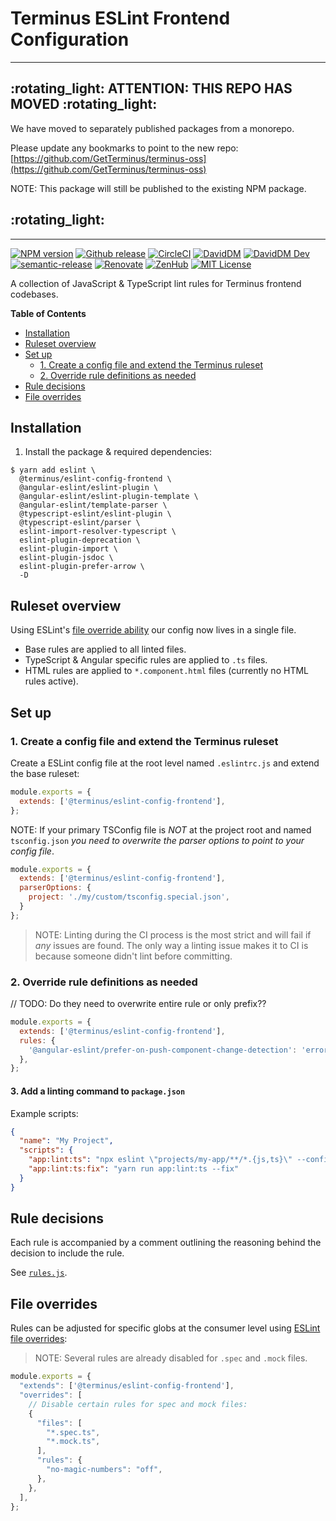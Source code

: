 <h1>Terminus ESLint Frontend Configuration</h1>

---

<h2>:rotating_light: ATTENTION: THIS REPO HAS MOVED :rotating_light:</h2>

We have moved to separately published packages from a monorepo.

Please update any bookmarks to point to the new repo:
[https://github.com/GetTerminus/terminus-oss](https://github.com/GetTerminus/terminus-oss)

NOTE: This package will still be published to the existing NPM package.

<h2>:rotating_light:</h2>

---

[![NPM version][npm-version-image]][npm-url]
[![Github release][gh-release-badge]][gh-releases]
[![CircleCI][circle-badge]][circle-link]
[![DavidDM][david-badge]][david-link]
[![DavidDM Dev][david-dev-badge]][david-link]
<br>
[![semantic-release][semantic-release-badge]][semantic-release]
[![Renovate][renovate-badge]][renovate-link]
[![ZenHub][zenhub-image]][zenhub-url]
[![MIT License][license-image]][license-url]

A collection of JavaScript & TypeScript lint rules for Terminus frontend codebases.

<!-- START doctoc generated TOC please keep comment here to allow auto update -->
<!-- DON'T EDIT THIS SECTION, INSTEAD RE-RUN doctoc TO UPDATE -->
**Table of Contents**

- [Installation](#installation)
- [Ruleset overview](#ruleset-overview)
- [Set up](#set-up)
  - [1. Create a config file and extend the Terminus ruleset](#1-create-a-config-file-and-extend-the-terminus-ruleset)
  - [2. Override rule definitions as needed](#2-override-rule-definitions-as-needed)
- [Rule decisions](#rule-decisions)
- [File overrides](#file-overrides)

<!-- END doctoc generated TOC please keep comment here to allow auto update -->


## Installation


1. Install the package & required dependencies:

```
$ yarn add eslint \
  @terminus/eslint-config-frontend \
  @angular-eslint/eslint-plugin \
  @angular-eslint/eslint-plugin-template \
  @angular-eslint/template-parser \
  @typescript-eslint/eslint-plugin \
  @typescript-eslint/parser \
  eslint-import-resolver-typescript \
  eslint-plugin-deprecation \
  eslint-plugin-import \
  eslint-plugin-jsdoc \
  eslint-plugin-prefer-arrow \
  -D
```


## Ruleset overview

Using ESLint's [file override ability][eslint-file-overrides] our config now lives in a single file.

- Base rules are applied to all linted files.
- TypeScript & Angular specific rules are applied to `.ts` files.
- HTML rules are applied to `*.component.html` files (currently no HTML rules active).


## Set up


### 1. Create a config file and extend the Terminus ruleset

Create a ESLint config file at the root level named `.eslintrc.js` and extend the base ruleset:

```javascript
module.exports = {
  extends: ['@terminus/eslint-config-frontend'],
};
```

NOTE: If your primary TSConfig file is *NOT* at the project root and named `tsconfig.json` *you need to overwrite the
parser options to point to your config file*.

```javascript
module.exports = {
  extends: ['@terminus/eslint-config-frontend'],
  parserOptions: {
    project: './my/custom/tsconfig.special.json',
  }
};
```

> NOTE: Linting during the CI process is the most strict and will fail if _any_ issues are found. The only way a linting
> issue makes it to CI is because someone didn't lint before committing.

### 2. Override rule definitions as needed

// TODO: Do they need to overwrite entire rule or only prefix??
```javascript
module.exports = {
  extends: ['@terminus/eslint-config-frontend'],
  rules: {
    '@angular-eslint/prefer-on-push-component-change-detection': 'error',
  },
};
```

#### 3. Add a linting command to `package.json`

Example scripts:

```json
{
  "name": "My Project",
  "scripts": {
    "app:lint:ts": "npx eslint \"projects/my-app/**/*.{js,ts}\" --config .eslintrc.js",
    "app:lint:ts:fix": "yarn run app:lint:ts --fix"
  }
}
```

## Rule decisions

Each rule is accompanied by a comment outlining the reasoning behind the decision to include the rule.

See [`rules.js`](rules.js).

## File overrides

Rules can be adjusted for specific globs at the consumer level using [ESLint file overrides][eslint-file-overrides]:

> NOTE: Several rules are already disabled for `.spec` and `.mock` files.

```javascript
module.exports = {
  "extends": ['@terminus/eslint-config-frontend'],
  "overrides": [
    // Disable certain rules for spec and mock files:
    {
      "files": [
        "*.spec.ts",
        "*.mock.ts",
      ],
      "rules": {
        "no-magic-numbers": "off",
      },
    },
  ],
};
```



<!--
  LINKS
-->

[circle-badge]:           https://circleci.com/gh/GetTerminus/eslint-config-frontend/tree/release.svg?style=shield
[circle-link]:            https://circleci.com/gh/GetTerminus/eslint-config-frontend/tree/release
[npm-version-image]:      http://img.shields.io/npm/v/@terminus/eslint-config-frontend.svg
[npm-url]:                https://npmjs.org/package/@terminus/eslint-config-frontend
[gh-release-badge]:       https://img.shields.io/github/release/GetTerminus/eslint-config-frontend.svg
[gh-releases]:            https://github.com/GetTerminus/eslint-config-frontend/releases/
[semantic-release-badge]: https://img.shields.io/badge/%20%20%F0%9F%93%A6%F0%9F%9A%80-semantic--release-e10079.svg
[semantic-release]:       https://github.com/semantic-release/semantic-release
[license-image]:          http://img.shields.io/badge/license-MIT-blue.svg
[license-url]:            https://github.com/GetTerminus/eslint-config-frontend/blob/release/LICENSE
[eslint-file-overrides]:  https://eslint.org/docs/user-guide/configuring#disabling-rules-only-for-a-group-of-files
[zenhub-image]:           https://dxssrr2j0sq4w.cloudfront.net/3.2.0/img/external/zenhub-badge.png
[zenhub-url]:             https://github.com/GetTerminus/eslint-config-frontend#zenhub
[renovate-badge]:         https://img.shields.io/badge/renovate-enabled-brightgreen.svg
[renovate-link]:          https://renovatebot.com
[david-dev-badge]:        https://david-dm.org/GetTerminus/eslint-config-frontend/dev-status.svg
[david-badge]:            https://david-dm.org/GetTerminus/eslint-config-frontend.svg
[david-link]:             https://david-dm.org/GetTerminus/eslint-config-frontend?view=list

